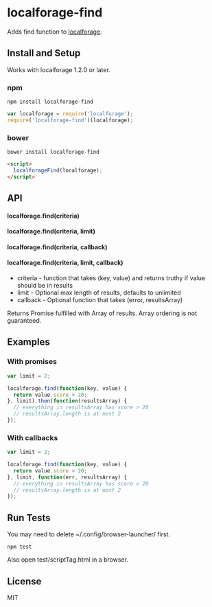 # localforage-find

Adds find function to [localforage](http://mozilla.github.io/localForage/).

## Install and Setup

Works with localforage 1.2.0 or later.

### npm

```
npm install localforage-find
```

```javascript
var localforage = require('localforage');
require('localforage-find')(localforage);
```

### bower

```
bower install localforage-find
```

```html
<script>
  localforageFind(localforage);
</script>
```

## API

#### localforage.find(criteria)
#### localforage.find(criteria, limit)
#### localforage.find(criteria, callback)
#### localforage.find(criteria, limit, callback)

- criteria - function that takes (key, value) and returns truthy if value should be in results
- limit - Optional max length of results, defaults to unlimited
- callback - Optional function that takes (error, resultsArray)

Returns Promise fulfilled with Array of results. Array ordering is not guaranteed.

## Examples

### With promises

```javascript
var limit = 2;

localforage.find(function(key, value) {
  return value.score > 20;
}, limit).then(function(resultsArray) {
  // everything in resultsArray has score > 20
  // resultsArray.length is at most 2
});
```

### With callbacks

```javascript
var limit = 2;

localforage.find(function(key, value) {
  return value.score > 20;
}, limit, function(err, resultsArray) {
  // everything in resultsArray has score > 20
  // resultsArray.length is at most 2
});
```

## Run Tests

You may need to delete ~/.config/browser-launcher/ first.

```
npm test
```

Also open test/scriptTag.html in a browser.

## License

MIT